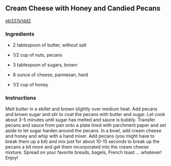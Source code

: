 ## Cream Cheese with Honey and Candied Pecans

[eb337e1dd2](http://tastykitchen.com/recipes/condiments/cream-cheese-with-honey-and-candied-pecans/)

### Ingredients

 - 2 tablespoon of butter, without salt

 - 1/2 cup of nuts, pecans

 - 3 tablespoon of sugars, brown

 - 8 ounce of cheese, parmesan, hard

 - 1/2 cup of honey

### Instructions

Melt butter in a skillet and brown slightly over medium heat. Add pecans and brown sugar and stir to coat the pecans with butter and sugar. Let cook about 3-5 minutes until sugar has melted and sauce is bubbly. Transfer pecans and sauce from pan onto a plate lined with parchment paper and set aside to let sugar harden around the pecans. In a bowl, add cream cheese and honey and whip with a hand mixer. Add pecans (you might have to break them up a bit) and mix just for about 10-15 seconds to break up the pecans a bit more and get them incorporated into the cream cheese mixture. Spread on your favorite breads, bagels, French toast ... whatever! Enjoy!